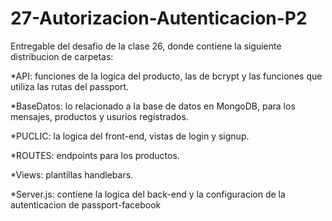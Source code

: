 # 27-Autorizacion-Autenticacion-P2

Entregable del desafio de la clase 26, donde contiene la siguiente distribucion de carpetas:

*API: funciones de la logica del producto, las de bcrypt y las funciones que utiliza las rutas del passport.

*BaseDatos: lo relacionado a la base de datos en MongoDB, para los mensajes, productos y usurios registrados.

*PUCLIC: la logica del front-end, vistas de login y signup.

*ROUTES: endpoints para los productos.

*Views: plantillas handlebars.

*Server.js: contiene la logica del back-end y la configuracion de la autenticacion de passport-facebook
